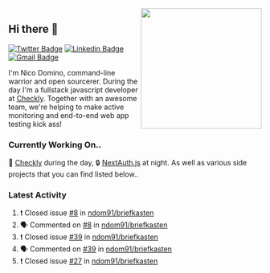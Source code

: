 <img align="right" src="https://user-images.githubusercontent.com/7415984/172472491-91b16eac-fa22-4ecf-92df-d687139fd1f9.gif" width="240" />

## Hi there 👋

[![Twitter Badge](https://img.shields.io/badge/-@ndom91-1ca0f1?style=flat-square&labelColor=1ca0f1&logo=twitter&logoColor=white&link=https://twitter.com/ndom91)](https://twitter.com/ndom91) [![Linkedin Badge](https://img.shields.io/badge/-ndom91-blue?style=flat-square&logo=Linkedin&logoColor=white&link=https://www.linkedin.com/in/ndom91/)](https://www.linkedin.com/in/ndom91/) [![Gmail Badge](https://img.shields.io/badge/-yo@ndo.dev-c14438?style=flat-square&logo=mail.ru&logoColor=white&link=mailto:yo@ndo.dev)](mailto:yo@ndo.dev)

I'm Nico Domino, command-line warrior and open sourcerer. During the day I'm a fullstack javascript developer at [Checkly](https://checklyhq.com). Together with an awesome team, we're helping to make active monitoring and end-to-end web app testing kick ass!

### Currently Working On..

🦝 [Checkly](https://checklyhq.com) during the day, 🔒 [NextAuth.js](https://github.com/nextauthjs/next-auth) at night. As well as various side projects that you can find listed below..

<!--START_SECTION_PROFILE_VIEWS:readme-info-->
<!--END_SECTION_PROFILE_VIEWS:readme-info-->

<!--START_SECTION_DAILY_COMMIT:readme-info-->
<!--END_SECTION_DAILY_COMMIT:readme-info-->

<!--START_SECTION_WEEKLY_COMMIT:readme-info-->
<!--END_SECTION_WEEKLY_COMMIT:readme-info-->

### Latest Activity

<!--START_SECTION:activity-->
1. ❗️ Closed issue [#8](https://github.com/ndom91/briefkasten/issues/8) in [ndom91/briefkasten](https://github.com/ndom91/briefkasten)
2. 🗣 Commented on [#8](https://github.com/ndom91/briefkasten/issues/8) in [ndom91/briefkasten](https://github.com/ndom91/briefkasten)
3. ❗️ Closed issue [#39](https://github.com/ndom91/briefkasten/issues/39) in [ndom91/briefkasten](https://github.com/ndom91/briefkasten)
4. 🗣 Commented on [#39](https://github.com/ndom91/briefkasten/issues/39) in [ndom91/briefkasten](https://github.com/ndom91/briefkasten)
5. ❗️ Closed issue [#27](https://github.com/ndom91/briefkasten/issues/27) in [ndom91/briefkasten](https://github.com/ndom91/briefkasten)
<!--END_SECTION:activity-->

